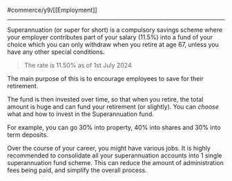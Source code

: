 #commerce/y9/[[Employment]] 

---
Superannuation (or super for short) is a compulsory savings scheme where your employer contributes part of your salary (11.5%) into a fund of your choice which you can only withdraw when you retire at age 67, unless you have any other special conditions. 

> The rate is 11.50% as of 1st July 2024

The main purpose of this is to encourage employees to save for their retirement.

The fund is then invested over time, so that when you retire, the total amount is huge and can fund your retirement (or slightly). You can *choose* what and how to invest in the Superannuation fund. 

For example, you can go 30% into property, 40% into shares and 30% into term deposits.

Over the course of your career, you might have various jobs. It is highly recommended to consolidate all your superannuation accounts into 1 single superannuation fund scheme. This can reduce the amount of administration fees being paid, and simplify the overall process.